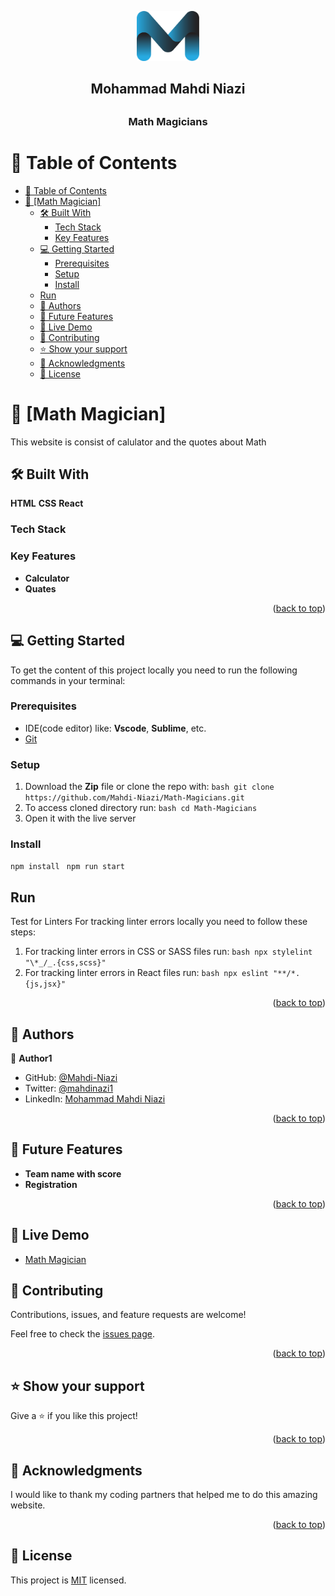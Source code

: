 <a name="readme-top"></a>


<div align="center">
  
  <img src="logo.png" alt="Logo" width="100px" height="80px">  
  <h2> Mohammad Mahdi Niazi<h2> 
  <h3><b>Math Magicians</b></h3>

</div>



# 📗 Table of Contents

- [📗 Table of Contents](#-table-of-contents)
- [📖 \[Math Magician\] ](#-math-magician-)
  - [🛠 Built With ](#-built-with-)
    - [Tech Stack ](#tech-stack-)
    - [Key Features ](#key-features-)
  - [💻 Getting Started ](#-getting-started-)
    - [Prerequisites](#prerequisites)
    - [Setup](#setup)
    - [Install](#install)
  - [Run](#run)
  - [👥 Authors ](#-authors-)
  - [🔭 Future Features ](#-future-features-)
  - [🚀 Live Demo ](#-live-demo-)
  - [🤝 Contributing ](#-contributing-)
  - [⭐️ Show your support ](#️-show-your-support-)
  - [🙏 Acknowledgments ](#-acknowledgments-)
  - [📝 License ](#-license-)



# 📖 [Math Magician] <a name="about-project">
  This website is consist of calulator and the quotes about Math
</a>
## 🛠 Built With <a name="built-with">
**HTML**
**CSS**
**React**
</a>

### Tech Stack <a name="tech-stack"></a>

### Key Features <a name="key-features"></a>

- **Calculator**
- **Quates**

<p align="right">(<a href="#readme-top">back to top</a>)</p>

## 💻 Getting Started <a name="getting-started"></a>

 To get the content of this project locally you need to run the following commands in your terminal:
 
### Prerequisites 

- IDE(code editor) like: **Vscode**, **Sublime**, etc. 
- [Git](https://www.linode.com/docs/guides/how-to-install-git-on-linux-mac-and-windows/) 

### Setup 

1. Download the **Zip** file or clone the repo with:
```bash git clone https://github.com/Mahdi-Niazi/Math-Magicians.git ``` 
1. To access cloned directory run: 
```bash cd Math-Magicians ``` 
1. Open it with the live server 

### Install 

```npm install ```
```npm run start ``` 

## Run

Test for Linters For tracking linter errors locally you need to follow these steps: 
1. For tracking linter errors in CSS or SASS files run:
```bash npx stylelint "\*_/_.{css,scss}" ``` 
1. For tracking linter errors in React files run:
```bash npx eslint "**/*.{js,jsx}" ``` 

<p align="right">(<a href="#readme-top">back to top</a>)</p>

## 👥 Authors <a name="authors"></a>

👤 **Author1**

- GitHub: [@Mahdi-Niazi](https://github.com/Mahdi-Niazi)
- Twitter: [@mahdinazi1](https://twitter.com/mahdiniazi1)
- LinkedIn: [Mohammad Mahdi Niazi](https://www.linkedin.com/in/mohammad-mahdi-niazi-58a262235/)

<p align="right">(<a href="#readme-top">back to top</a>)</p>



## 🔭 Future Features <a name="future-features"></a>

-  **Team name with score**
-  **Registration**

<p align="right">(<a href="#readme-top">back to top</a>)</p>

## 🚀 Live Demo <a name="live-demo"></a>

- [Math Magician](https://math-magician-z3i7.onrender.com/)


## 🤝 Contributing <a name="contributing"></a>

Contributions, issues, and feature requests are welcome!

Feel free to check the [issues page](../../issues/).

<p align="right">(<a href="#readme-top">back to top</a>)</p>


## ⭐️ Show your support <a name="support"></a>

Give a ⭐️ if you like this project!

<p align="right">(<a href="#readme-top">back to top</a>)</p>



## 🙏 Acknowledgments <a name="acknowledgements"></a>

I would like to thank my coding partners that helped me to do this amazing website.

<p align="right">(<a href="#readme-top">back to top</a>)</p>


## 📝 License <a name="license"></a>

This project is [MIT](./LICENSE) licensed.
